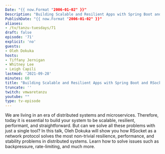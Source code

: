 ```yaml
---
Date: "{{ now.Format "2006-01-02" }}"
Description: "Building Scalable and Resilient Apps with Spring Boot and RSocket with Oleh Dokuka"
PublishDate: "{{ now.Format "2006-01-02" }}"
aliases:
- /tv/tanzu-tuesdays/71
draft: false
episode: '71'
explicit: 'no'
guests:
- Oleh Dokuka
hosts:
- Tiffany Jernigan
- Whitney Lee
- Leigh Capili
lastmod: '2021-09-28'
minutes: 60
title: "Building Scalable and Resilient Apps with Spring Boot and RSocket with Oleh Dokuka"
truncate: ''
twitch: vmwaretanzu
youtube: ""
type: tv-episode
---
```


We are living in an era of distributed systems and microservices. Therefore, today it is essential to build your system to be scalable, resilient, performant, and straightforward. But can we solve all these problems with just a single tool? In this talk, Oleh Dokuka will show you how RSocket as a network protocol solves the most non-trivial resilience, performance, and stability problems in distributed systems.  Learn how to solve issues such as backpressure, rate-limiting, and much more.